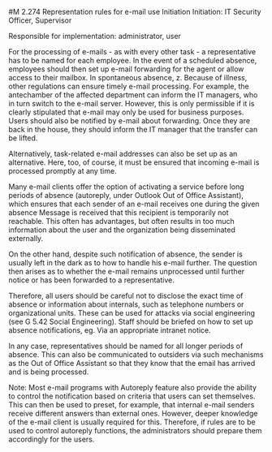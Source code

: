 #M 2.274 Representation rules for e-mail use
Initiation Initiation: IT Security Officer, Supervisor

Responsible for implementation: administrator, user

For the processing of e-mails - as with every other task - a representative has to be named for each employee. In the event of a scheduled absence, employees should then set up e-mail forwarding for the agent or allow access to their mailbox. In spontaneous absence, z. Because of illness, other regulations can ensure timely e-mail processing. For example, the antechamber of the affected department can inform the IT managers, who in turn switch to the e-mail server. However, this is only permissible if it is clearly stipulated that e-mail may only be used for business purposes. Users should also be notified by e-mail about forwarding. Once they are back in the house, they should inform the IT manager that the transfer can be lifted.

Alternatively, task-related e-mail addresses can also be set up as an alternative. Here, too, of course, it must be ensured that incoming e-mail is processed promptly at any time.

Many e-mail clients offer the option of activating a service before long periods of absence (autoreply, under Outlook Out of Office Assistant), which ensures that each sender of an e-mail receives one during the given absence Message is received that this recipient is temporarily not reachable. This often has advantages, but often results in too much information about the user and the organization being disseminated externally.

On the other hand, despite such notification of absence, the sender is usually left in the dark as to how to handle his e-mail further. The question then arises as to whether the e-mail remains unprocessed until further notice or has been forwarded to a representative.

Therefore, all users should be careful not to disclose the exact time of absence or information about internals, such as telephone numbers or organizational units. These can be used for attacks via social engineering (see G 5.42 Social Engineering). Staff should be briefed on how to set up absence notifications, eg. Via an appropriate intranet notice.

In any case, representatives should be named for all longer periods of absence. This can also be communicated to outsiders via such mechanisms as the Out of Office Assistant so that they know that the email has arrived and is being processed.

Note: Most e-mail programs with Autoreply feature also provide the ability to control the notification based on criteria that users can set themselves. This can then be used to preset, for example, that internal e-mail senders receive different answers than external ones. However, deeper knowledge of the e-mail client is usually required for this. Therefore, if rules are to be used to control autoreply functions, the administrators should prepare them accordingly for the users.



